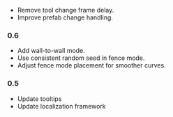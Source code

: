 - Remove tool change frame delay.
- Improve prefab change handling.

### 0.6
- Add wall-to-wall mode.
- Use consistent random seed in fence mode.
- Adjust fence mode placement for smoother curves.

### 0.5
- Update tooltips
- Update localization framework